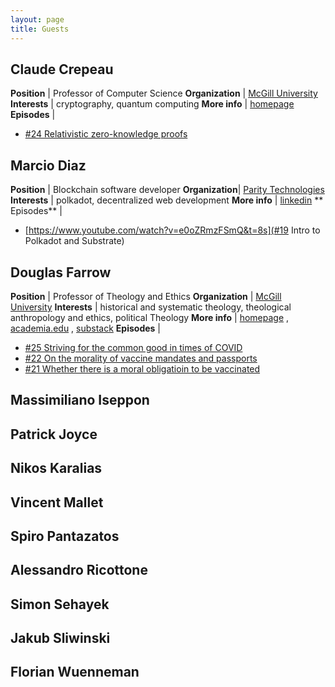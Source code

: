 ```yaml
---
layout: page
title: Guests 
---
```


## Claude Crepeau

**Position** | Professor of Computer Science
**Organization** | [McGill University](https://www.mcgill.ca/)
**Interests** | cryptography, quantum computing
**More info** | [homepage](https://www.cs.mcgill.ca/~crepeau/index_en.html)
**Episodes** | <ul><li>[#24 Relativistic zero-knowledge proofs](https://thepearreview.com/relativistic-zero-knowledge-proofs.html)</li></ul>


## Marcio Diaz

**Position** | Blockchain software developer
**Organization**|  [Parity Technologies](https://www.parity.io/)
**Interests** | polkadot, decentralized web development
**More info** | [linkedin](https://www.linkedin.com/in/marciodiaz/)
** Episodes** | <ul> <li>[https://www.youtube.com/watch?v=e0oZRmzFSmQ&t=8s](#19 Intro to Polkadot and Substrate)</li></ul>


## Douglas Farrow

**Position** | Professor of Theology and Ethics
**Organization** | [McGill University](https://www.mcgill.ca/)
**Interests** | historical and systematic theology, theological anthropology and ethics, political Theology 
**More info** | [homepage](https://www.mcgill.ca/religiousstudies/douglas-farrow) , [academia.edu](https://douglasfarrow.academia.edu) , [substack](https://douglasfarrow.substack.com/?utm_source=substack&utm_medium=web&utm_campaign=substack_profile)
**Episodes** | <ul><li>[#25 Striving for the common good in times of COVID](https://www.youtube.com/watch?v=01ZK7ZNipk0)</li><li>[#22 On the morality of vaccine mandates and passports](https://www.youtube.com/watch?v=0WIosJFlzQo)</li><li>[#21 Whether there is a moral obligatioin to be vaccinated](https://www.youtube.com/watch?v=0WIosJFlzQo)</li></ul>


## Massimiliano Iseppon

## Patrick Joyce

## Nikos Karalias

## Vincent Mallet

## Spiro Pantazatos

## Alessandro Ricottone

## Simon Sehayek

## Jakub Sliwinski

## Florian Wuenneman






